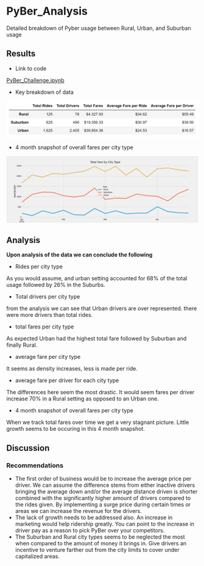 # __PyBer_Analysis__

Detailed breakdown of Pyber usage between Rural, Urban, and Suburban usage

## Results

- Link to code 

[PyBer_Challenge.ipynb](https://github.com/JasonWilliams88/PyBer_Analysis/blob/main/PyBer_Challenge.ipynb)

- Key breakdown of data

![Summary.PNG](https://github.com/JasonWilliams88/PyBer_Analysis/blob/main/Summary.PNG)

- 4 month snapshot of overall fares per city type

![PyBer_fare_summary.png.png](https://github.com/JasonWilliams88/PyBer_Analysis/blob/main/analysis/PyBer_fare_summary.png.png)



## Analysis
__Upon analysis of the data we can conclude the following__

- Rides per city type

As you would assume, and urban setting accounted for 68% of the total usage followed by 26% in the Suburbs.

- Total drivers per city type

from the analysis we can see that Urban drivers are over represented. there were more drivers than total rides.

- total fares per city type

As expected Urban had the highest total fare followed by Suburban and finally Rural.

- average fare per city type

It seems as density increases, less is made per ride.

- average fare per driver for each city type

The differences here seem the most drastic. It would seem fares per driver increase 70% in a Rural setting as opposed to an Urban one.

- 4 month snapshot of overall fares per city type

When we track total fares over time we get a very stagnant picture. Little growth seems to be occuring in this 4 month snapshot. 


## Discussion

### Recommendations
- The first order of business would be to increase the average price per driver. We can assume the difference stems from either inactive drivers bringing the average down and/or the average distance driven is shorter combined with the significantly higher amount of drivers compared to the rides given. By implementing a surge price during certain times or areas we can increase the revenue for the drivers.
- The lack of growth needs to be addressed also. An increase in marketing would help ridership greatly. You can point to the increase in driver pay as a reason to pick PyBer over your competitors.
- The Suburban and Rural city types seems to be neglected the most when compared to the amount of money it brings in. Give drivers an incentive to venture farther out from the city limits to cover under capitalized areas.

